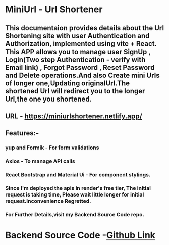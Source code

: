 # MiniUrl - Url Shortener

## This documentaion provides details about the Url Shortening site with user Authentication and Authorization, implemented using vite + React. This APP allows you to manage user SignUp , Login(Two step Authentication - verify with Email link) , Forgot Password , Reset Password and Delete operations.And also Create mini Urls of longer one,Updating originalUrl.The shortened Url will redirect you to the longer Url,the one you shortened.

## URL - https://miniurlshortener.netlify.app/

## Features:-
### yup and Formik - For form validations<br/>
### Axios - To manage API calls<br/>
### React Bootstrap and Material Ui - For component stylings.<br/>

### Since I'm deployed the apis in render's free tier, The initial request is taking time, Please wait little longer for initial request.Inconvenience Regretted.

### For Further Details,visit my Backend Source Code repo.

# Backend Source Code -[Github Link](https://github.com/NeelakandanV/Url_Shortener-BE)
